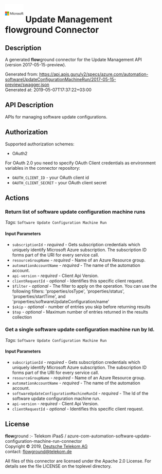 # ![LOGO](logo.png) Update Management **flow**ground Connector

## Description

A generated **flow**ground connector for the Update Management API (version 2017-05-15-preview).

Generated from: https://api.apis.guru/v2/specs/azure.com/automation-softwareUpdateConfigurationMachineRun/2017-05-15-preview/swagger.json<br/>
Generated at: 2019-05-07T17:37:22+03:00

## API Description

APIs for managing software update configurations.

## Authorization

Supported authorization schemes:
- OAuth2

For OAuth 2.0 you need to specify OAuth Client credentials as environment variables in the connector repository:
* `OAUTH_CLIENT_ID` - your OAuth client id
* `OAUTH_CLIENT_SECRET` - your OAuth client secret

## Actions

### Return list of software update configuration machine runs

*Tags:* `Software Update Configuration Machine Run`

#### Input Parameters
* `subscriptionId` - _required_ - Gets subscription credentials which uniquely identify Microsoft Azure subscription. The subscription ID forms part of the URI for every service call.
* `resourceGroupName` - _required_ - Name of an Azure Resource group.
* `automationAccountName` - _required_ - The name of the automation account.
* `api-version` - _required_ - Client Api Version.
* `clientRequestId` - _optional_ - Identifies this specific client request.
* `$filter` - _optional_ - The filter to apply on the operation. You can use the following filters: 'properties/osType', 'properties/status', 'properties/startTime', and 'properties/softwareUpdateConfiguration/name'
* `$skip` - _optional_ - number of entries you skip before returning results
* `$top` - _optional_ - Maximum number of entries returned in the results collection

### Get a single software update configuration machine run by Id.

*Tags:* `Software Update Configuration Machine Run`

#### Input Parameters
* `subscriptionId` - _required_ - Gets subscription credentials which uniquely identify Microsoft Azure subscription. The subscription ID forms part of the URI for every service call.
* `resourceGroupName` - _required_ - Name of an Azure Resource group.
* `automationAccountName` - _required_ - The name of the automation account.
* `softwareUpdateConfigurationMachineRunId` - _required_ - The Id of the software update configuration machine run.
* `api-version` - _required_ - Client Api Version.
* `clientRequestId` - _optional_ - Identifies this specific client request.

## License

**flow**ground :- Telekom iPaaS / azure-com-automation-software-update-configuration-machine-run-connector<br/>
Copyright © 2019, [Deutsche Telekom AG](https://www.telekom.de)<br/>
contact: flowground@telekom.de

All files of this connector are licensed under the Apache 2.0 License. For details
see the file LICENSE on the toplevel directory.
